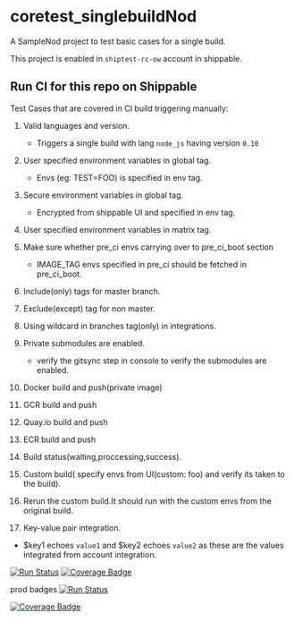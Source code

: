 
# coretest_singlebuildNod
A SampleNod project to test basic cases for a single build.


This project is enabled in `shiptest-rc-ow` account in shippable.


## Run CI for this repo on Shippable

Test Cases that are covered in CI build triggering manually:


1. Valid languages and version.
   - Triggers a single build with lang `node_js` having  version `0.10`
2. User specified environment variables in global tag.
   - Envs (eg: TEST=FOO) is specified in env tag.
3. Secure environment variables in global tag.
   - Encrypted from shippable UI and specified in env tag.
4. User specified environment variables in matrix tag.
5. Make sure whether pre_ci envs carrying over to pre_ci_boot section
   - IMAGE_TAG envs specified in pre_ci should be fetched in pre_ci_boot.

6. Include(only) tags for master branch.
7. Exclude(except) tag for non master.
8. Using wildcard in branches tag(only) in integrations.
9. Private submodules are enabled.
    - verify the gitsync step in console to verify the submodules are enabled.

10. Docker build and push(private image)
11. GCR build and push
12. Quay.io build and push
13. ECR build and push
14. Build status(waiting,proccessing,success).
15. Custom build( specify envs from UI(custom: foo)  and verify its taken to the build).
16. Rerun the custom build.It should run with the custom envs from the original build.
17. Key-value pair integration.
  - $key1 echoes `value1` and $key2 echoes `value2` as these are the values integrated from account integration.
  
  
  
  [![Run Status](https://rcapi.shippable.com/projects/5989b05fd48f5b0500ad54e4/badge?branch=master)](https://rcapp.shippable.com/bitbucket/shiptest-rc-me/sample_publicrepo)
  [![Coverage Badge](https://rcapi.shippable.com/projects/5989b05fd48f5b0500ad54e4/coverageBadge?branch=master)](https://rcapp.shippable.com/bitbucket/shiptest-rc-me/sample_publicrepo)
  
  
prod badges
[![Run Status](https://api.shippable.com/projects/59a91446d1902e0700974330/badge?branch=master)](https://app.shippable.com/bitbucket/shiptest-rc-me/sample_publicrepo)

[![Coverage Badge](https://api.shippable.com/projects/59a91446d1902e0700974330/coverageBadge?branch=master)](https://app.shippable.com/bitbucket/shiptest-rc-me/sample_publicrepo)
